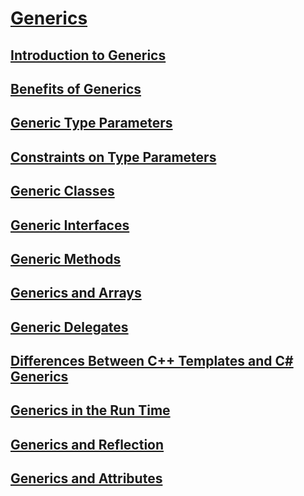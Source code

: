 # [Generics](index.md)
## [Introduction to Generics](introduction-to-generics.md)
## [Benefits of Generics](benefits-of-generics.md)
## [Generic Type Parameters](generic-type-parameters.md)
## [Constraints on Type Parameters](constraints-on-type-parameters.md)
## [Generic Classes](generic-classes.md)
## [Generic Interfaces](generic-interfaces.md)
## [Generic Methods](generic-methods.md)
## [Generics and Arrays](generics-and-arrays.md)
## [Generic Delegates](generic-delegates.md)
## [Differences Between C++ Templates and C# Generics](differences-between-cpp-templates-and-csharp-generics.md)
## [Generics in the Run Time](generics-in-the-run-time.md)
## [Generics and Reflection](generics-and-reflection.md)
## [Generics and Attributes](generics-and-attributes.md)
